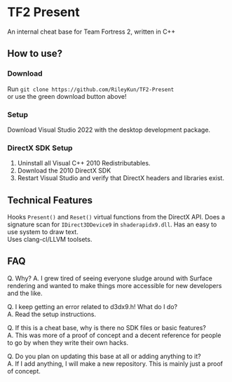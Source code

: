 # TF2 Present
An internal cheat base for Team Fortress 2, written in C++  
## How to use?
### Download
Run `git clone https://github.com/RileyKun/TF2-Present`  
or use the green download button above!
### Setup
Download Visual Studio 2022 with the desktop development package.  
### DirectX SDK Setup
1. Uninstall all Visual C++ 2010 Redistributables.
2. Download the 2010 DirectX SDK
3. Restart Visual Studio and verify that DirectX headers and libraries exist.
## Technical Features
Hooks `Present()` and `Reset()` virtual functions from the DirectX API. 
Does a signature scan for `IDirect3DDevice9` in `shaderapidx9.dll`.
Has an easy to use system to draw text.  
Uses clang-cl/LLVM toolsets.
## FAQ
Q. Why?
A. I grew tired of seeing everyone sludge around with Surface rendering
and wanted to make things more accessible for new developers and the like.  

Q. I keep getting an error related to d3dx9.h! What do I do?  
A. Read the setup instructions.

Q. If this is a cheat base, why is there no SDK files or basic features?  
A. This was more of a proof of concept and a decent reference for people to go by when they write their own hacks.  
  
Q. Do you plan on updating this base at all or adding anything to it?  
A. If I add anything, I will make a new repository. This is mainly just a proof of concept.

